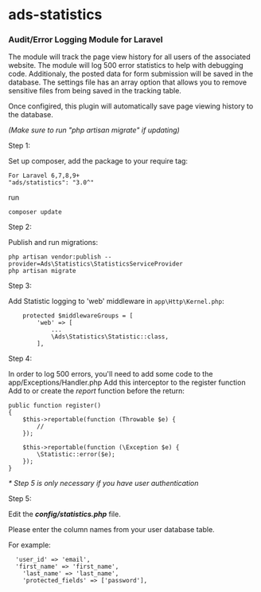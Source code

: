 ads-statistics
==============

<h3>Audit/Error Logging Module for Laravel</h3>

The module will track the page view history for all users of the associated website. The module will log 500 error statistics to help with debugging code. Additionaly, the posted data for form submission will be saved in the database. The settings file has an array option that allows you to remove sensitive files from being saved in the tracking table.

Once configired, this plugin will automatically save page viewing history to the database.

_(Make sure to run "php artisan migrate" if updating)_

Step 1:

Set up composer, add the package to your require tag:
```
For Laravel 6,7,8,9+
"ads/statistics": "3.0^"
```

run
```
composer update
```

Step 2:

Publish and run migrations:
```
php artisan vendor:publish --provider=Ads\Statistics\StatisticsServiceProvider
php artisan migrate
```

Step 3:

Add Statistic logging to 'web' middleware in `app\Http\Kernel.php`:
```
    protected $middlewareGroups = [
        'web' => [
            ...
            \Ads\Statistics\Statistic::class,
        ],
```

Step 4:

In order to log 500 errors, you'll need to add some code to the app/Exceptions/Handler.php Add this interceptor to the register function
Add to or create the *report* function before the return:
```
public function register()
{
	$this->reportable(function (Throwable $e) {
	    //
	});

	$this->reportable(function (\Exception $e) {
	    \Statistic::error($e);
	});
}
```

_* Step 5 is only necessary if you have user authentication_

Step 5:

Edit the _<b>config/statistics.php</b>_ file.

Please enter the column names from your user database table.

For example:
```
  'user_id' => 'email',
  'first_name' => 'first_name',
	'last_name' => 'last_name',
	'protected_fields' => ['password'],
```
